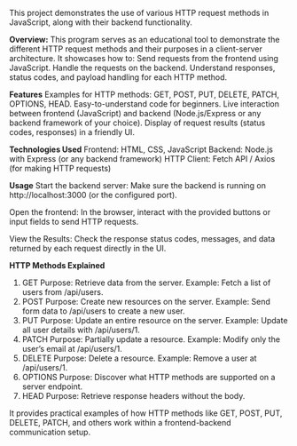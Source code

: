 This project demonstrates the use of various HTTP request methods in JavaScript, along with their backend functionality.

**Overview:**
This program serves as an educational tool to demonstrate the different HTTP request methods and their purposes in a client-server architecture. It showcases how to:
Send requests from the frontend using JavaScript.
Handle the requests on the backend.
Understand responses, status codes, and payload handling for each HTTP method.

**Features**
Examples for HTTP methods: GET, POST, PUT, DELETE, PATCH, OPTIONS, HEAD.
Easy-to-understand code for beginners.
Live interaction between frontend (JavaScript) and backend (Node.js/Express or any backend framework of your choice).
Display of request results (status codes, responses) in a friendly UI.

**Technologies Used**
Frontend: HTML, CSS, JavaScript
Backend: Node.js with Express (or any backend framework)
HTTP Client: Fetch API / Axios (for making HTTP requests)

**Usage**
Start the backend server: Make sure the backend is running on http://localhost:3000 (or the configured port).

Open the frontend: In the browser, interact with the provided buttons or input fields to send HTTP requests.

View the Results: Check the response status codes, messages, and data returned by each request directly in the UI.

**HTTP Methods Explained**
1. GET
Purpose: Retrieve data from the server.
Example: Fetch a list of users from /api/users.
2. POST
Purpose: Create new resources on the server.
Example: Send form data to /api/users to create a new user.
3. PUT
Purpose: Update an entire resource on the server.
Example: Update all user details with /api/users/1.
4. PATCH
Purpose: Partially update a resource.
Example: Modify only the user’s email at /api/users/1.
5. DELETE
Purpose: Delete a resource.
Example: Remove a user at /api/users/1.
6. OPTIONS
Purpose: Discover what HTTP methods are supported on a server endpoint.
7. HEAD
Purpose: Retrieve response headers without the body.

It provides practical examples of how HTTP methods like GET, POST, PUT, DELETE, PATCH, and others work within a frontend-backend communication setup.
